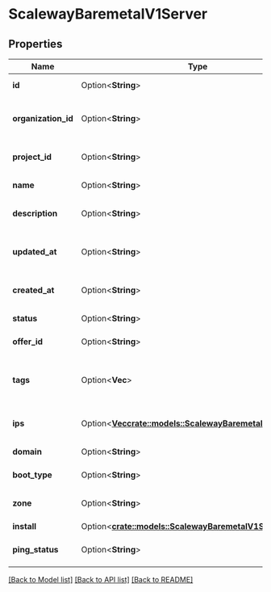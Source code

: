 # ScalewayBaremetalV1Server

## Properties

Name | Type | Description | Notes
------------ | ------------- | ------------- | -------------
**id** | Option<**String**> | ID of the server | [optional]
**organization_id** | Option<**String**> | Organization ID the server is attached to | [optional]
**project_id** | Option<**String**> | Project ID the server is attached to | [optional]
**name** | Option<**String**> | Name of the server | [optional]
**description** | Option<**String**> | Description of the server | [optional]
**updated_at** | Option<**String**> | Date of last modification of the server | [optional]
**created_at** | Option<**String**> | Date of creation of the server | [optional]
**status** | Option<**String**> | Status of the server | [optional][default to Status_Unknown]
**offer_id** | Option<**String**> | Offer ID of the server | [optional]
**tags** | Option<**Vec<String>**> | Array of customs tags attached to the server | [optional]
**ips** | Option<[**Vec<crate::models::ScalewayBaremetalV1Ip>**](scaleway.baremetal.v1.IP.md)> | Array of IPs attached to the server | [optional]
**domain** | Option<**String**> | Domain of the server | [optional]
**boot_type** | Option<**String**> | Boot type of the server | [optional][default to BootType_UnknownBootType]
**zone** | Option<**String**> | The zone in which is the server | [optional]
**install** | Option<[**crate::models::ScalewayBaremetalV1ServerInstall**](scaleway_baremetal_v1_Server_install.md)> |  | [optional]
**ping_status** | Option<**String**> | Server status of ping | [optional][default to PingStatus_Unknown]

[[Back to Model list]](../README.md#documentation-for-models) [[Back to API list]](../README.md#documentation-for-api-endpoints) [[Back to README]](../README.md)


